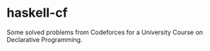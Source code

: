 # haskell-cf
Some solved problems from Codeforces for a University Course on Declarative Programming.
